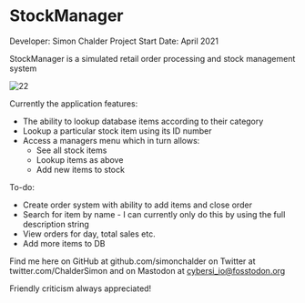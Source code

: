 # StockManager
Developer: Simon Chalder
Project Start Date: April 2021

StockManager is a simulated retail order processing and stock management system

![22](https://user-images.githubusercontent.com/66743889/115723334-c961d600-a377-11eb-80cf-fa6474c470fb.jpg)

Currently the application features:
 - The ability to lookup database items according to their category
 - Lookup a particular stock item using its ID number
 - Access a managers menu which in turn allows:
     - See all stock items
     - Lookup items as above
     - Add new items to stock

To-do:
 - Create order system with ability to add items and close order
 - Search for item by name - I can currently only do this by using the full description string
 - View orders for day, total sales etc.
 - Add more items to DB

Find me here on GitHub at github.com/simonchalder on Twitter at twitter.com/ChalderSimon and on Mastodon at cybersi_io@fosstodon.org

Friendly criticism always appreciated!
